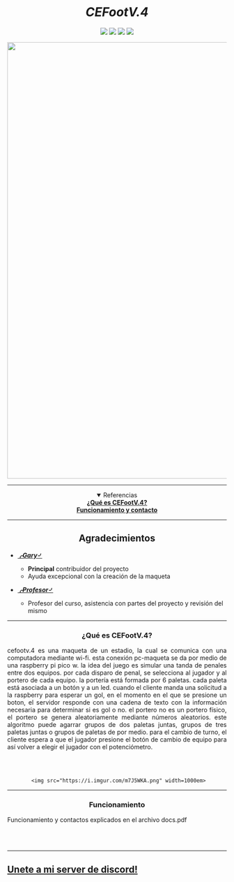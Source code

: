 <h1 align="center"><i>CEFootV.4</i></h1>

<div align="center">
<img src=https://img.shields.io/github/stars/lVoidi/CEFootV.4?style=for-the-badge&logo=appveyor&color=informational />
<img src=https://img.shields.io/github/forks/lVoidi/CEFootV.4?style=for-the-badge&logo=appveyor&color=informational />
<img src=https://img.shields.io/github/issues/lVoidi/CEFootV.4?style=for-the-badge&logo=appveyor&color=informational />
<img src=https://img.shields.io/github/issues-pr/lVoidi/CEFootV.4?style=for-the-badge&logo=appveyor&color=informational />
</div>

<p align="center" >
     <img src="https://i.imgur.com/oFHzZtI.png" width=1000em>
</p>

-----

<div align="center">
     <details open="open">
     <summary>Referencias</summary>
     <b><a href="#cefoot">¿Qué es CEFootV.4?</a></b><br>
     <b><a href="#funcionamiento">Funcionamiento y contacto</a></b><br>
     </details>
</div>

-----

<h2 align="center">Agradecimientos</h2>

- ***[⌌Gary⌏](https://github.com/dgcgary)***
     - **Principal** contribuidor del proyecto
     - Ayuda excepcional con la creación de la maqueta

- ***[⌌Profesor⌏](https://github.com/luisbarbozaCE)***
     - Profesor del curso, asistencia con partes del proyecto y revisión del mismo

-----

<div align="center" id="cefoot">
     <h3> ¿Qué es CEFootV.4?</h3>  
     <p align="justify">
          cefootv.4 es una maqueta de un estadio, la cual se comunica con una computadora mediante wi-fi.
          esta conexión pc-maqueta se da por medio de una raspberry pi pico w. la idea del juego es simular
          una tanda de penales entre dos equipos. por cada disparo de penal, se selecciona al jugador y al portero
          de cada equipo. la portería está formada por 6 paletas. cada paleta está asociada a un botón y a un led.
          cuando el cliente manda una solicitud a la raspberry para esperar un gol, en el momento en el que se presione un boton,
          el servidor responde con una cadena de texto con la información necesaria para determinar si es gol o no. el portero no
          es un portero físico, el portero se genera aleatoriamente mediante números aleatorios. este algoritmo puede agarrar grupos 
          de dos paletas juntas, grupos de tres paletas juntas o grupos de paletas de por medio. para el cambio de turno, el cliente espera
          a que el jugador presione el botón de cambio de equipo para así volver a elegir el jugador con el potenciómetro.
     </p>
     <br>
     <br>

     <img src="https://i.imgur.com/m7J5WKA.png" width=1000em>
     
</div>

-----

<div align="center" id="funcionamiento">
     <h3> Funcionamiento </h3>  
     <p align="justify">
          Funcionamiento y contactos explicados en el archivo docs.pdf
     </p>
     <br>
     <br>

     
</div>

-----

<h2><a href="https://discord.gg/VKGgNxT7dJ" target="_blank">Unete a mi server de discord!</a></h2>

</div>

